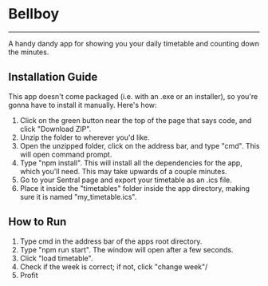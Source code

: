 # Bellboy

---
A handy dandy app for showing you your daily timetable and counting down the minutes.

## Installation Guide
This app doesn't come packaged (i.e. with an .exe or an installer), so you're gonna have to install it manually. Here's how:
1. Click on the green button near the top of the page that says code, and click "Download ZIP".
2. Unzip the folder to wherever you'd like.
3. Open the unzipped folder, click on the address bar, and type "cmd". This will open command prompt.
4. Type "npm install". This will install all the dependencies for the app, which you'll need. This may take upwards of a couple minutes.
5. Go to your Sentral page and export your timetable as an .ics file.
6. Place it inside the "timetables" folder inside the app directory, making sure it is named "my_timetable.ics".

## How to Run
1. Type cmd in the address bar of the apps root directory.
2. Type "npm run start". The window will open after a few seconds.
3. Click "load timetable".
4. Check if the week is correct; if not, click "change week"/
5. Profit
